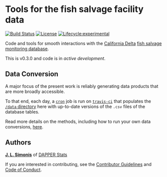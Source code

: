 # Tools for the fish salvage facility data 

[![Build Status](https://travis-ci.org/dapperstats/salvage.svg?branch=master)](https://travis-ci.org/dapperstats/salvage)
[![License](https://img.shields.io/badge/license-MIT-blue.svg)](https://raw.githubusercontent.com/dapperstats/salvage/master/LICENSE)
[![Lifecycle:experimental](https://img.shields.io/badge/lifecycle-experimental-orange.svg)](https://www.tidyverse.org/lifecycle/#experimental)

Code and tools for smooth interactions with the [California Delta](https://en.wikipedia.org/wiki/Sacramento%E2%80%93San_Joaquin_River_Delta) [fish salvage monitoring database](https://wildlife.ca.gov/Conservation/Delta/Salvage-Monitoring).

This is v0.3.0 and code is in *active development*.

## Data Conversion 

A major focus of the present work is reliably generating data products that are more broadly accessible. 

To that end, each day, a [`cron`](https://docs.travis-ci.com/user/cron-jobs/) job is run on [`travis-ci`](https://travis-ci.org/dapperstats/salvage) that populates the [`/data` directory](https://github.com/dapperstats/salvage/blob/master/data) here with up-to-date versions of the `.csv` files of the database tables.

Read more details on the methods, including how to run your own data conversions, [here](https://github.com/dapperstats/salvage/blob/master/CONVERSION.md).

## Authors

[**J. L. Simonis**](https://orcid.org/0000-0001-9798-0460) of [DAPPER Stats](https://www.dapperstats.com)

If you are interested in contributing, see the [Contributor Guidelines](https://github.com/dapperstats/salvage/blob/master/CONTRIBUTING.md) and [Code of Conduct](https://github.com/dapperstats/salvage/blob/master/CODE_OF_CONDUCT.md).
